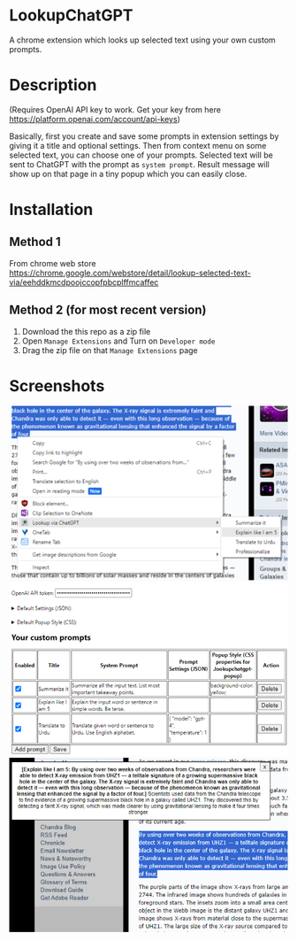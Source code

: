 # LookupChatGPT
A chrome extension which looks up selected text using your own custom prompts. 

# Description
(Requires OpenAI API key to work. Get your key from here https://platform.openai.com/account/api-keys)

Basically, first you create and save some prompts in extension settings by giving it a title and optional settings. Then from context menu on some selected text, you can choose one of your prompts. Selected text will be sent to ChatGPT with the prompt as `system prompt`. Result message will show up on that page in a tiny popup which you can easily close.

# Installation
## Method 1
From chrome web store https://chrome.google.com/webstore/detail/lookup-selected-text-via/eehddkmcdpoojccopfpbcplffmcaffec

## Method 2 (for most recent version)

1. Download the this repo as a zip file
2. Open `Manage Extensions` and Turn on `Developer mode`
3. Drag the zip file on that `Manage Extensions` page


# Screenshots
![!context menu](screenshot-context-menu.png)
![!options](screenshot-options.png)
![!options](screenshot-popup.png)



